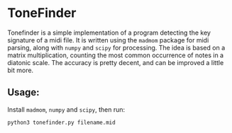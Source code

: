# ToneFinder

Tonefinder is a simple implementation of a program detecting the key signature of a midi file. It is written using the `madmom` package for midi parsing, along with `numpy` and `scipy` for processing. The idea is based on a matrix multiplication, counting the most common occurrence of notes in a diatonic scale. The accuracy is pretty decent, and can be improved a little bit more.

## Usage:
Install `madmom`, `numpy` and `scipy`, then run:
```
python3 tonefinder.py filename.mid
``` 
